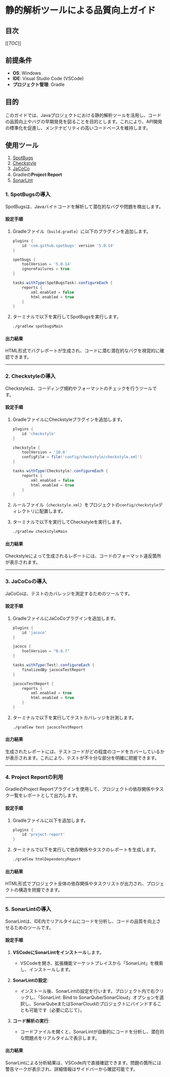 # 静的解析ツールによる品質向上ガイド

## 目次
[[_TOC_]]

## 前提条件
- **OS**: Windows
- **IDE**: Visual Studio Code (VSCode)
- **プロジェクト管理**: Gradle

## 目的
このガイドでは、Javaプロジェクトにおける静的解析ツールを活用し、コードの品質向上やバグの早期発見を図ることを目的とします。これにより、API開発の標準化を促進し、メンテナビリティの高いコードベースを維持します。

## 使用ツール
1. [SpotBugs](https://spotbugs.github.io/)
2. [Checkstyle](https://checkstyle.sourceforge.io/)
3. [JaCoCo](https://www.jacoco.org/jacoco/)
4. Gradleの**Project Report**
5. [SonarLint](https://www.sonarlint.org/)

### 1. SpotBugsの導入
SpotBugsは、Javaバイトコードを解析して潜在的なバグや問題を検出します。

#### 設定手順
1. Gradleファイル（`build.gradle`）に以下のプラグインを追加します。
    ```gradle
    plugins {
        id 'com.github.spotbugs' version '5.0.14'
    }

    spotbugs {
        toolVersion = '5.0.14'
        ignoreFailures = true
    }

    tasks.withType(SpotBugsTask).configureEach {
        reports {
            xml.enabled = false
            html.enabled = true
        }
    }
    ```
2. ターミナルで以下を実行してSpotBugsを実行します。
    ```bash
    ./gradlew spotbugsMain
    ```

#### 出力結果
HTML形式でバグレポートが生成され、コードに潜む潜在的なバグを視覚的に確認できます。

---

### 2. Checkstyleの導入
Checkstyleは、コーディング規約やフォーマットのチェックを行うツールです。

#### 設定手順
1. GradleファイルにCheckstyleプラグインを追加します。
    ```gradle
    plugins {
        id 'checkstyle'
    }

    checkstyle {
        toolVersion = '10.0'
        configFile = file('config/checkstyle/checkstyle.xml')
    }

    tasks.withType(Checkstyle).configureEach {
        reports {
            xml.enabled = false
            html.enabled = true
        }
    }
    ```
2. ルールファイル（`checkstyle.xml`）をプロジェクトの`config/checkstyle`ディレクトリに配置します。

3. ターミナルで以下を実行してCheckstyleを実行します。
    ```bash
    ./gradlew checkstyleMain
    ```

#### 出力結果
Checkstyleによって生成されるレポートには、コードのフォーマット違反箇所が表示されます。

---

### 3. JaCoCoの導入
JaCoCoは、テストのカバレッジを測定するためのツールです。

#### 設定手順
1. GradleファイルにJaCoCoプラグインを追加します。
    ```gradle
    plugins {
        id 'jacoco'
    }

    jacoco {
        toolVersion = "0.8.7"
    }

    tasks.withType(Test).configureEach {
        finalizedBy jacocoTestReport
    }

    jacocoTestReport {
        reports {
            xml.enabled = true
            html.enabled = true
        }
    }
    ```
2. ターミナルで以下を実行してテストカバレッジを計測します。
    ```bash
    ./gradlew test jacocoTestReport
    ```

#### 出力結果
生成されたレポートには、テストコードがどの程度のコードをカバーしているかが表示されます。これにより、テストが不十分な部分を明確に把握できます。

---

### 4. Project Reportの利用
GradleのProject Reportプラグインを使用して、プロジェクトの依存関係やタスク一覧をレポートとして出力します。

#### 設定手順
1. Gradleファイルに以下を追加します。
    ```gradle
    plugins {
        id 'project-report'
    }
    ```

2. ターミナルで以下を実行して依存関係やタスクのレポートを生成します。
    ```bash
    ./gradlew htmlDependencyReport
    ```

#### 出力結果
HTML形式でプロジェクト全体の依存関係やタスクリストが出力され、プロジェクトの構造を把握できます。

---

### 5. SonarLintの導入
SonarLintは、IDE内でリアルタイムにコードを分析し、コードの品質を向上させるためのツールです。

#### 設定手順
1. **VSCodeにSonarLintをインストール**します。
   - VSCodeを開き、拡張機能マーケットプレイスから「SonarLint」を検索し、インストールします。

2. **SonarLintの設定**:
   - インストール後、SonarLintの設定を行います。プロジェクト内で右クリックし、「SonarLint: Bind to SonarQube/SonarCloud」オプションを選択し、SonarQubeまたはSonarCloudのプロジェクトにバインドすることも可能です（必要に応じて）。

3. **コード解析の実行**:
   - コードファイルを開くと、SonarLintが自動的にコードを分析し、潜在的な問題点をリアルタイムで表示します。

#### 出力結果
SonarLintによる分析結果は、VSCode内で直接確認できます。問題の箇所には警告マークが表示され、詳細情報はサイドバーから確認可能です。
